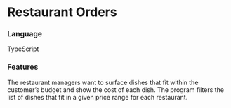 # Restaurant Orders

### Language
TypeScript

### Features
The restaurant managers want to surface dishes that fit within the customer’s budget and show the cost of each dish. 
The program filters the list of dishes that fit in a given price range for each restaurant.
